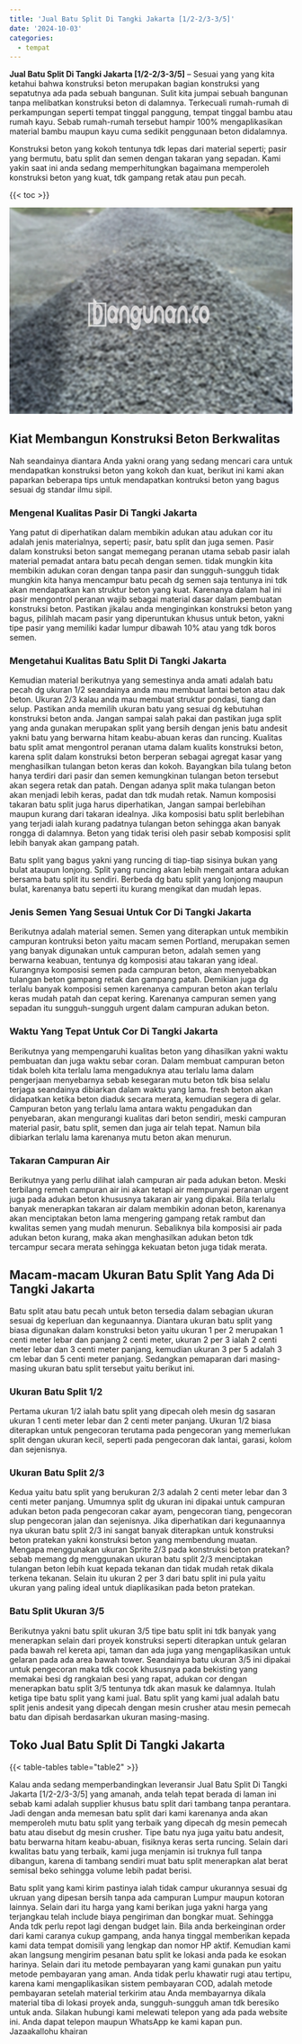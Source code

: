 ```yaml
---
title: 'Jual Batu Split Di Tangki Jakarta [1/2-2/3-3/5]'
date: '2024-10-03'
categories:
  - tempat
---
```


**Jual Batu Split Di Tangki Jakarta \[1/2-2/3-3/5\]** – Sesuai yang yang kita ketahui bahwa konstruksi beton merupakan bagian konstruksi yang sepatutnya ada pada sebuah bangunan. Sulit kita jumpai sebuah bangunan tanpa melibatkan konstruksi beton di dalamnya. Terkecuali rumah-rumah di perkampungan seperti tempat tinggal panggung, tempat tinggal bambu atau rumah kayu. Sebab rumah-rumah tersebut hampir 100% mengaplikasikan material bambu maupun kayu cuma sedikit penggunaan beton didalamnya.

Konstruksi beton yang kokoh tentunya tdk lepas dari material seperti; pasir yang bermutu, batu split dan semen dengan takaran yang sepadan. Kami yakin saat ini anda sedang memperhitungkan bagaimana memperoleh konstruksi beton yang kuat, tdk gampang retak atau pun pecah.

{{< toc >}}

![Jual Batu Split Di Tangki Jakarta [1/2-2/3-3/5]](/images/jual-batu-split-16.png)

## Kiat Membangun Konstruksi Beton Berkwalitas

Nah seandainya diantara Anda yakni orang yang sedang mencari cara untuk mendapatkan konstruksi beton yang kokoh dan kuat, berikut ini kami akan paparkan beberapa tips untuk mendapatkan kontruksi beton yang bagus sesuai dg standar ilmu sipil.

### Mengenal Kualitas Pasir Di Tangki Jakarta

Yang patut di diperhatikan dalam membikin adukan atau adukan cor itu adalah jenis materialnya, seperti; pasir, batu split dan juga semen. Pasir dalam konstruksi beton sangat memegang peranan utama sebab pasir ialah material pemadat antara batu pecah dengan semen. tidak mungkin kita membikin adukan coran dengan tanpa pasir dan sungguh-sungguh tidak mungkin kita hanya mencampur batu pecah dg semen saja tentunya ini tdk akan mendapatkan kan struktur beton yang kuat. Karenanya dalam hal ini pasir mengontrol peranan wajib sebagai material dasar dalam pembuatan konstruksi beton. Pastikan jikalau anda menginginkan konstruksi beton yang bagus, pilihlah macam pasir yang diperuntukan khusus untuk beton, yakni tipe pasir yang memiliki kadar lumpur dibawah 10% atau yang tdk boros semen.

### Mengetahui Kualitas Batu Split Di Tangki Jakarta

Kemudian material berikutnya yang semestinya anda amati adalah batu pecah dg ukuran 1/2 seandainya anda mau membuat lantai beton atau dak beton. Ukuran 2/3 kalau anda mau membuat struktur pondasi, tiang dan selup. Pastikan anda memilih ukuran batu yang sesuai dg kebutuhan konstruksi beton anda. Jangan sampai salah pakai dan pastikan juga split yang anda gunakan merupakan split yang bersih dengan jenis batu andesit yakni batu yang berwarna hitam keabu-abuan keras dan runcing. Kualitas batu split amat mengontrol peranan utama dalam kualits konstruksi beton, karena split dalam konstruksi beton berperan sebagai agregat kasar yang menghasilkan tulangan beton keras dan kokoh. Bayangkan bila tulang beton hanya terdiri dari pasir dan semen kemungkinan tulangan beton tersebut akan segera retak dan patah. Dengan adanya split maka tulangan beton akan menjadi lebih keras, padat dan tdk mudah retak. Namun komposisi takaran batu split juga harus diperhatikan, Jangan sampai berlebihan maupun kurang dari takaran idealnya. Jika komposisi batu split berlebihan yang terjadi ialah kurang padatnya tulangan beton sehingga akan banyak rongga di dalamnya. Beton yang tidak terisi oleh pasir sebab komposisi split lebih banyak akan gampang patah.

Batu split yang bagus yakni yang runcing di tiap-tiap sisinya bukan yang bulat ataupun lonjong. Split yang runcing akan lebih mengait antara adukan bersama batu split itu sendiri. Berbeda dg batu split yang lonjong maupun bulat, karenanya batu seperti itu kurang mengikat dan mudah lepas.

### Jenis Semen Yang Sesuai Untuk Cor Di Tangki Jakarta

Berikutnya adalah material semen. Semen yang diterapkan untuk membikin campuran kontruksi beton yaitu macam semen Portland, merupakan semen yang banyak digunakan untuk campuran beton, adalah semen yang berwarna keabuan, tentunya dg komposisi atau takaran yang ideal. Kurangnya komposisi semen pada campuran beton, akan menyebabkan tulangan beton gampang retak dan gampang patah. Demikian juga dg terlalu banyak komposisi semen karenanya campuran beton akan terlalu keras mudah patah dan cepat kering. Karenanya campuran semen yang sepadan itu sungguh-sungguh urgent dalam campuran adukan beton.

### Waktu Yang Tepat Untuk Cor Di Tangki Jakarta

Berikutnya yang mempengaruhi kualitas beton yang dihasilkan yakni waktu pembuatan dan juga waktu sebar coran. Dalam membuat campuran beton tidak boleh kita terlalu lama mengaduknya atau terlalu lama dalam pengerjaan menyebarnya sebab kesegaran mutu beton tdk bisa selalu terjaga seandainya dibiarkan dalam waktu yang lama. fresh beton akan didapatkan ketika beton diaduk secara merata, kemudian segera di gelar. Campuran beton yang terlalu lama antara waktu pengadukan dan penyebaran, akan mengurangi kualitas dari beton sendiri, meski campuran material pasir, batu split, semen dan juga air telah tepat. Namun bila dibiarkan terlalu lama karenanya mutu beton akan menurun.

### Takaran Campuran Air

Berikutnya yang perlu dilihat ialah campuran air pada adukan beton. Meski terbilang remeh campuran air ini akan tetapi air mempunyai peranan urgent juga pada adukan beton khususnya takaran air yang dipakai. Bila terlalu banyak menerapkan takaran air dalam membikin adonan beton, karenanya akan menciptakan beton lama mengering gampang retak rambut dan kwalitas semen yang mudah menurun. Sebaliknya bila komposisi air pada adukan beton kurang, maka akan menghasilkan adukan beton tdk tercampur secara merata sehingga kekuatan beton juga tidak merata.

## Macam-macam Ukuran Batu Split Yang Ada Di Tangki Jakarta

Batu split atau batu pecah untuk beton tersedia dalam sebagian ukuran sesuai dg keperluan dan kegunaannya. Diantara ukuran batu split yang biasa digunakan dalam konstruksi beton yaitu ukuran 1 per 2 merupakan 1 centi meter lebar dan panjang 2 centi meter, ukuran 2 per 3 ialah 2 centi meter lebar dan 3 centi meter panjang, kemudian ukuran 3 per 5 adalah 3 cm lebar dan 5 centi meter panjang. Sedangkan pemaparan dari masing-masing ukuran batu split tersebut yaitu berikut ini.

### Ukuran Batu Split 1/2

Pertama ukuran 1/2 ialah batu split yang dipecah oleh mesin dg sasaran ukuran 1 centi meter lebar dan 2 centi meter panjang. Ukuran 1/2 biasa diterapkan untuk pengecoran terutama pada pengecoran yang memerlukan split dengan ukuran kecil, seperti pada pengecoran dak lantai, garasi, kolom dan sejenisnya.

### Ukuran Batu Split 2/3

Kedua yaitu batu split yang berukuran 2/3 adalah 2 centi meter lebar dan 3 centi meter panjang. Umumnya split dg ukuran ini dipakai untuk campuran adukan beton pada pengecoran cakar ayam, pengecoran tiang, pengecoran slup pengecoran jalan dan sejenisnya. Jika diperhatikan dari kegunaannya nya ukuran batu split 2/3 ini sangat banyak diterapkan untuk konstruksi beton pratekan yakni konstruksi beton yang membendung muatan. Mengapa menggunakan ukuran Sprite 2/3 pada konstruksi beton pratekan? sebab memang dg menggunakan ukuran batu split 2/3 menciptakan tulangan beton lebih kuat kepada tekanan dan tidak mudah retak dikala terkena tekanan. Selain itu ukuran 2 per 3 dari batu split ini pula yaitu ukuran yang paling ideal untuk diaplikasikan pada beton pratekan.

### Batu Split Ukuran 3/5

Berikutnya yakni batu split ukuran 3/5 tipe batu split ini tdk banyak yang menerapkan selain dari proyek konstruksi seperti diterapkan untuk gelaran pada bawah rel kereta api, taman dan ada juga yang mengaplikasikan untuk gelaran pada ada area bawah tower. Seandainya batu ukuran 3/5 ini dipakai untuk pengecoran maka tdk cocok khususnya pada bekisting yang memakai besi dg rangkaian besi yang rapat, adukan cor dengan menerapkan batu split 3/5 tentunya tdk akan masuk ke dalamnya. Itulah ketiga tipe batu split yang kami jual. Batu split yang kami jual adalah batu split jenis andesit yang dipecah dengan mesin crusher atau mesin pemecah batu dan dipisah berdasarkan ukuran masing-masing.

## Toko Jual Batu Split Di Tangki Jakarta

{{< table-tables table="table2" >}}

Kalau anda sedang memperbandingkan leveransir Jual Batu Split Di Tangki Jakarta \[1/2-2/3-3/5\] yang amanah, anda telah tepat berada di laman ini sebab kami adalah supplier khusus batu split dari tambang tanpa perantara. Jadi dengan anda memesan batu split dari kami karenanya anda akan memperoleh mutu batu split yang terbaik yang dipecah dg mesin pemecah batu atau disebut dg mesin crusher. Tipe batu nya juga yaitu batu andesit, batu berwarna hitam keabu-abuan, fisiknya keras serta runcing. Selain dari kwalitas batu yang terbaik, kami juga menjamin isi truknya full tanpa dibangun, karena di tambang sendiri muat batu split menerapkan alat berat semisal beko sehingga volume lebih padat berisi.

Batu split yang kami kirim pastinya ialah tidak campur ukurannya sesuai dg ukruan yang dipesan bersih tanpa ada campuran Lumpur maupun kotoran lainnya. Selain dari itu harga yang kami berikan juga yakni harga yang terjangkau telah include biaya pengiriman dan bongkar muat. Sehingga Anda tdk perlu repot lagi dengan budget lain. Bila anda berkeinginan order dari kami caranya cukup gampang, anda hanya tinggal memberikan kepada kami data tempat domisili yang lengkap dan nomor HP aktif. Kemudian kami akan langsung mengirim pesanan batu split ke lokasi anda pada ke esokan harinya. Selain dari itu metode pembayaran yang kami gunakan pun yaitu metode pembayaran yang aman. Anda tidak perlu khawatir rugi atau tertipu, karena kami mengaplikasikan sistem pembayaran COD, adalah metode pembayaran setelah material terkirim atau Anda membayarnya dikala material tiba di lokasi proyek anda, sungguh-sungguh aman tdk beresiko untuk anda. Silakan hubungi kami melewati telepon yang ada pada website ini. Anda dapat telepon maupun WhatsApp ke kami kapan pun. Jazaakallohu khairan
